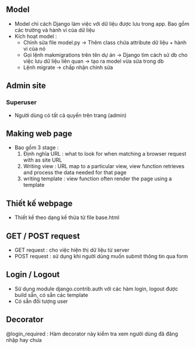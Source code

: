 ## Model 
- Model chỉ cách Django làm việc với dữ liệu được lưu trong app.  Bao gồm các trường và hành vi của dữ liệu 
- Kích hoạt model : 
    - Chỉnh sửa file model.py -> Thêm class chứa attribute dữ liệu + hành vi của nó
    - Gọi lệnh makmigrations trên tên dự án -> Django tìm cách sử db cho việc lưu dữ liệu liên quan -> tạo ra model vừa sửa trong db 
    - Lệnh migrate -> chấp nhận chính sửa

## Admin site 
### Superuser 
- Người dùng có tất cả quyền trên trang (admin)

## Making web page 
- Bao gồm 3 stage : 
    1. Định nghĩa URL : what to look for when matching a browser request with as site URL 
    2. Writing view : URL map to a particular view, view function retrieves and process the data needed for that page 
    3. writing template : view function often render the page using a template 


## Thiết kế webpage 
- Thiết kế theo dạng kế thừa từ file base.html 

## GET / POST request 
- GET request : cho việc hiện thị dữ liệu từ server 
- POST request : sử dụng khi người dùng muốn submit thông tin qua form 

## Login / Logout 
- Sử dụng module django.contrib.auth với các hàm login, logout được build sẵn, có sẵn các template
- Có sẵn đối tượng user 

##  Decorator 
@login_required : Hàm decorator này kiểm tra xem người dùng đã đăng nhập hay chưa